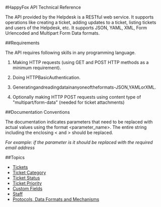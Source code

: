 
#HappyFox API Technical Reference

The API provided by the Helpdesk is a RESTful web service. It supports operations like creating a ticket, adding updates to a ticket, listing tickets and users of the Helpdesk, etc. It supports JSON, YAML, XML, Form Urlencoded and Multipart Form Data formats.

##Requirements

The API requires following skills in any programming language.

1. Making HTTP requests (using GET and POST HTTP methods as a minimum requirement).

2. Doing HTTPBasicAuthentication.

3. Generatingandreadingdatainanyoneoftheformats-JSON,YAMLorXML.

4. Optionally making HTTP POST requests using content type of "multipart/form-data" (needed for ticket attachments)

##Documentation Conventions

The documentation indicates parameters that need to be replaced with actual values using the format <parameter_name>. The entire string including the enclosing < and > should be replaced.


*For example: if the parameter is <email> it should be replaced with the required email address*

##Topics

* [Tickets](https://github.com/reachvijay/HappyAPI/blob/master/sections/tickets.md)
* [Ticket Category](https://github.com/reachvijay/HappyAPI/blob/master/sections/category.md)
* [Ticket Status](https://github.com/reachvijay/HappyAPI/blob/master/sections/status.md)
* [Ticket Priority](https://github.com/reachvijay/HappyAPI/blob/master/sections/priority.md)
* [Custom Fields](https://github.com/reachvijay/HappyAPI/blob/master/sections/customfields.md)
* [Staff](https://github.com/reachvijay/HappyAPI/blob/master/sections/staff.md)
* [Protocols, Data Formats and Mechanisms](https://github.com/reachvijay/HappyAPI/blob/master/sections/protocols.md)



